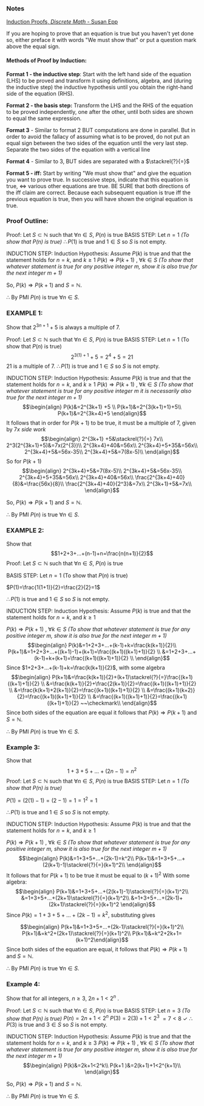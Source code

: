 ### Notes
[Induction Proofs, *Discrete Math* - Susan Epp](https://drive.google.com/file/d/1wTR6FQJE1Lv_3CG9ghrWdrpjR_CRfupc/view?usp=sharing)

If you are hoping to prove that an equation is true but you haven't yet done so, either preface it with words "We must show that" or put a question mark above the equal sign.

#### Methods of Proof by Induction:
**Format 1 - the inductive step**: Start with the left hand side of the equation (LHS) to be proved and transform it using definitions, algebra, and (during the inductive step) the inductive hypothesis until you  obtain the right-hand side of the equation (RHS).

**Format 2 - the basis step:** Transform the LHS and the RHS of the equation to be proved independently, one after the other, until both sides are shown to equal the same expression. 

**Format 3** - Similar to format 2 BUT computations are done in parallel. But in order to avoid the fallacy of assuming what is to be proved, do not put an equal sign between the two sides of the equation until the very last step. Separate the two sides of the equation with a vertical line

**Format 4** - Similar to 3, BUT sides are separated with a $\stackrel{?}{=}$ 

**Format 5 - iff:** Start by writing "We must show that" and give the equation you want to prove true. In successive steps, indicate that this equation is true, $\iff$ various other equations are true. BE SURE that both directions of the iff claim are correct. Because each subsequent equation is true iff the previous equation is true, then you will have shown the original equation is true. 

### Proof Outline:
Proof: Let $S\subset \mathbb{N}$ such that $\forall n \in S$, $P(n)$ is true 
BASIS STEP:
Let $n=1$ *(To show that $P(n)$ is true)* 
$\therefore P(1)$ is true and $1\in S$ so $S$ is not empty.

INDUCTION STEP: 
Induction Hypothesis: Assume $P(k)$ is true and that the statement holds for $n=k$, and $k \ge 1$
$P(k) \Rightarrow P(k+1)$ , $\forall k \in S$ 
*(To show that whatever statement is true for any positive integer $m$, show it is also true for the next integer $m+1$)*

So, $P(k)\Rightarrow P(k+1)$ and $S=\mathbb{N}$. 

$\therefore$ By PMI $P(n)$ is true $\forall n \in S$.

### EXAMPLE 1:
Show that $2^{3n+1} +5$ is always a multiple of 7.

Proof: Let $S\subset \mathbb{N}$ such that $\forall n \in S$, $P(n)$ is true 
BASIS STEP:
Let $n=1$ (To show that $P(n)$ is true) 
$$2^{3(1)+1}+5=2^{4}+5=21$$
21 is a multiple of 7. 
$\therefore P(1)$ is true and $1\in S$ so $S$ is not empty.

INDUCTION STEP: 
Induction Hypothesis: Assume $P(k)$ is true and that the statement holds for $n=k$, and $k\ge 1$
$P(k) \Rightarrow P(k+1)$ , $\forall k \in S$ 
*(To show that whatever statement is true for any positive integer $m$ it is necessarily also true for the next integer $m+1$)*
$$\begin{align}
P(k)&=2^{3k+1} +5 \\
P(k+1)&=2^{3(k+1)+1}+5\\
P(k+1)&=2^{3k+4}+5
\end{align}$$
It follows that in order for $P(k+1)$ to be true, it must be a multiple of 7, given by $7x$
*side work*
$$\begin{align}
2^{3k+1} +5&\stackrel{?}{=} 7x\\
2^3(2^{3k+1}+5)&=7x(2^{3})\\
2^{3k+4}+40&=56x\\
2^{3k+4}+5+35&=56x\\
2^{3k+4}+5&=56x-35\\
2^{3k+4}+5&=7(8x-5)\\
\end{align}$$
So for $P(k+1)$
$$\begin{align}
2^{3k+4}+5&=7(8x-5)\\
2^{3k+4}+5&=56x-35\\
2^{3k+4}+5+35&=56x\\
2^{3k+4}+40&=56x\\
\frac{2^{3k+4}+40}{8}&=\frac{56x}{8}\\
\frac{2^{3k+4}+40}{2^3}&=7x\\
2^{3k+1}+5&=7x\\
\end{align}$$

So, $P(k)\Rightarrow P(k+1)$ and $S=\mathbb{N}$. 

$\therefore$ By PMI $P(n)$ is true $\forall n \in S$.
### EXAMPLE 2: 
Show that $$1+2+3+...+(n-1)+n=\frac{n(n+1)}{2}$$Proof: Let $S\subset \mathbb{N}$ such that $\forall n \in S$, $P(n)$ is true 

BASIS STEP:
Let $n=1$ (To show that $P(n)$ is true) 

$P(1)=\frac{1(1+1)}{2}=\frac{2}{2}=1$

$\therefore P(1)$ is true and $1\in S$ so $S$ is not empty.


INDUCTION STEP: 
Induction Hypothesis: Assume $P(k)$ is true and that the statement holds for $n=k$, and $k\ge 1$

$P(k) \Rightarrow P(k+1)$ , $\forall k \in S$ 
*(To show that whatever statement is true for any positive integer $m$, show it is also true for the next integer $m+1$)*
$$\begin{align}
P(k)&=1+2+3+...+(k-1)+k=\frac{k(k+1)}{2}\\
P(k+1)&=1+2+3+...+((k+1)-1)+(k+1)=\frac{(k+1)((k+1)+1)}{2} \\
&=1+2+3+...+(k-1)+k+(k+1)=\frac{(k+1)((k+1)+1)}{2} \\
\end{align}$$
Since $1+2+3+...+(k-1)+k=\frac{k(k+1)}{2}$, with some algebra
$$\begin{align}
P(k+1)&=\frac{k(k+1)}{2}+(k+1)\stackrel{?}{=}\frac{(k+1)((k+1)+1)}{2} \\
&=\frac{k(k+1)}{2}+\frac{2(k+1)}{2}=\frac{(k+1)((k+1)+1)}{2} \\
&=\frac{k(k+1)+2(k+1)}{2}=\frac{(k+1)((k+1)+1)}{2} \\
&=\frac{(k+1)(k+2)}{2}=\frac{(k+1)((k+1)+1)}{2} \\
&=\frac{(k+1)((k+1)+1)}{2}=\frac{(k+1)((k+1)+1)}{2} ~~\checkmark\\
\end{align}$$
Since both sides of the equation are equal it follows that
$P(k)\Rightarrow P(k+1)$ and $S=\mathbb{N}$. 

$\therefore$ By PMI $P(n)$ is true $\forall n \in S$.

### Example 3:
Show that $$1+3+5+...+(2n-1)=n^2$$
Proof: Let $S\subset \mathbb{N}$ such that $\forall n \in S$, $P(n)$ is true 
BASIS STEP:
Let $n=1$ *(To show that $P(n)$ is true)* 

$P(1)=(2(1)-1)=(2-1)=1=1^2=1$

$\therefore P(1)$ is true and $1\in S$ so $S$ is not empty.

INDUCTION STEP: 
Induction Hypothesis: Assume $P(k)$ is true and that the statement holds for $n=k$, and $k\ge 1$

$P(k) \Rightarrow P(k+1)$ , $\forall k \in S$ 
*(To show that whatever statement is true for any positive integer $m$, show it is also true for the next integer $m+1$)*
$$\begin{align}
P(k)&=1+3+5+...+(2k-1)=k^2\\
P(k+1)&=1+3+5+...+(2(k+1)-1)\stackrel{?}{=}(k+1)^2\\
\end{align}$$
It follows that for $P(k+1)$ to be true it must be equal to $(k+1)^2$
With some algebra:
$$\begin{align}
P(k+1)&=1+3+5+...+(2(k+1)-1)\stackrel{?}{=}(k+1)^2\\
&=1+3+5+...+(2k+1)\stackrel{?}{=}(k+1)^2\\
&=1+3+5+...+(2k-1)+(2k+1)\stackrel{?}{=}(k+1)^2
\end{align}$$
Since $P(k)=1+3+5+...+(2k-1)=k^2$, substituting gives

$$\begin{align}
P(k+1)&=1+3+5+...+(2k-1)\stackrel{?}{=}(k+1)^2\\
P(k+1)&=k^2+(2k+1)\stackrel{?}{=}(k+1)^2\\
P(k+1)&=k^2+2k+1=(k+1)^2\end{align}$$
Since both sides of the equation are equal, it follows that
$P(k)\Rightarrow P(k+1)$ and $S=\mathbb{N}$. 

$\therefore$ By PMI $P(n)$ is true $\forall n \in S$.
### Example 4: 
Show that for all integers, $n\ge 3$, $2n+1 < 2^n$ .

Proof: Let $S\subset \mathbb{N}$ such that $\forall n \in S$, $P(n)$ is true 
BASIS STEP:
Let $n=3$ *(To show that $P(n)$ is true)* 
$P(n)=2n+1<2^n$
$P(3)=2(3)+1<2^{3}$
$=7<8~\checkmark$
$\therefore P(3)$ is true and $3\in S$ so $S$ is not empty.

INDUCTION STEP: 
Induction Hypothesis: Assume $P(k)$ is true and that the statement holds for $n=k$, and $k \ge 3$
$P(k) \Rightarrow P(k+1)$ , $\forall k \in S$ 
*(To show that whatever statement is true for any positive integer $m$, show it is also true for the next integer $m+1$)*
$$\begin{align}
P(k)&=2k+1<2^k\\
P(k+1 )&=2(k+1)+1<2^{k+1}\\
\end{align}$$



So, $P(k)\Rightarrow P(k+1)$ and $S=\mathbb{N}$. 

$\therefore$ By PMI $P(n)$ is true $\forall n \in S$.



